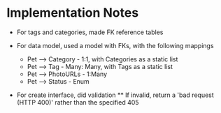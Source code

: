 # Implementation Notes

* For tags and categories, made FK reference tables

* For data model, used a model with FKs, with the following mappings

    * Pet --> Category - 1:1, with Categories as a static list
    * Pet --> Tag - Many: Many, with Tags as a static list
    * Pet --> PhotoURLs - 1:Many
    * Pet --> Status - Enum

* For create interface, did validation
** If invalid, return a 'bad request (HTTP 400)' rather than the specified 405

